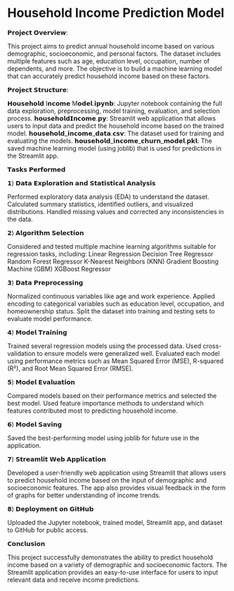 # Household Income Prediction Model

𝗣𝗿𝗼𝗷𝗲𝗰𝘁 𝗢𝘃𝗲𝗿𝘃𝗶𝗲𝘄:

This project aims to predict annual household income based on various demographic, socioeconomic, and personal factors. 
The dataset includes multiple features such as age, education level, occupation, number of dependents, and more. The objective is to build a machine learning model that can accurately predict household income based on these factors.

𝗣𝗿𝗼𝗷𝗲𝗰𝘁 𝗦𝘁𝗿𝘂𝗰𝘁𝘂𝗿𝗲:

𝗛𝗼𝘂𝘀𝗲𝗵𝗼𝗹𝗱 I𝗻𝗰𝗼𝗺𝗲 M𝗼𝗱𝗲𝗹.𝗶𝗽𝘆𝗻𝗯: Jupyter notebook containing the full data exploration, preprocessing, model training, evaluation, and selection process.
𝗵𝗼𝘂𝘀𝗲𝗵𝗼𝗹𝗱𝗜𝗻𝗰𝗼𝗺𝗲.𝗽𝘆: Streamlit web application that allows users to input data and predict the household income based on the trained model.
𝗵𝗼𝘂𝘀𝗲𝗵𝗼𝗹𝗱_𝗶𝗻𝗰𝗼𝗺𝗲_𝗱𝗮𝘁𝗮.𝗰𝘀𝘃: The dataset used for training and evaluating the models.
𝗵𝗼𝘂𝘀𝗲𝗵𝗼𝗹𝗱_𝗶𝗻𝗰𝗼𝗺𝗲_𝗰𝗵𝘂𝗿𝗻_𝗺𝗼𝗱𝗲𝗹.𝗽𝗸𝗹: The saved machine learning model (using joblib) that is used for predictions in the Streamlit app.

𝗧𝗮𝘀𝗸𝘀 𝗣𝗲𝗿𝗳𝗼𝗿𝗺𝗲𝗱

𝟭) 𝗗𝗮𝘁𝗮 𝗘𝘅𝗽𝗹𝗼𝗿𝗮𝘁𝗶𝗼𝗻 𝗮𝗻𝗱 𝗦𝘁𝗮𝘁𝗶𝘀𝘁𝗶𝗰𝗮𝗹 𝗔𝗻𝗮𝗹𝘆𝘀𝗶𝘀

Performed exploratory data analysis (EDA) to understand the dataset.
Calculated summary statistics, identified outliers, and visualized distributions.
Handled missing values and corrected any inconsistencies in the data.

𝟮) 𝗔𝗹𝗴𝗼𝗿𝗶𝘁𝗵𝗺 𝗦𝗲𝗹𝗲𝗰𝘁𝗶𝗼𝗻

Considered and tested multiple machine learning algorithms suitable for regression tasks, including:
Linear Regression
Decision Tree Regressor
Random Forest Regressor
K-Nearest Neighbors (KNN)
Gradient Boosting Machine (GBM)
XGBoost Regressor

𝟯) 𝗗𝗮𝘁𝗮 𝗣𝗿𝗲𝗽𝗿𝗼𝗰𝗲𝘀𝘀𝗶𝗻𝗴

Normalized continuous variables like age and work experience.
Applied encoding to categorical variables such as education level, occupation, and homeownership status.
Split the dataset into training and testing sets to evaluate model performance.

𝟰) 𝗠𝗼𝗱𝗲𝗹 𝗧𝗿𝗮𝗶𝗻𝗶𝗻𝗴

Trained several regression models using the processed data.
Used cross-validation to ensure models were generalized well.
Evaluated each model using performance metrics such as Mean Squared Error (MSE), R-squared (R²), and Root Mean Squared Error (RMSE).

𝟱) 𝗠𝗼𝗱𝗲𝗹 𝗘𝘃𝗮𝗹𝘂𝗮𝘁𝗶𝗼𝗻

Compared models based on their performance metrics and selected the best model.
Used feature importance methods to understand which features contributed most to predicting household income.

 𝟲) 𝗠𝗼𝗱𝗲𝗹 𝗦𝗮𝘃𝗶𝗻𝗴

Saved the best-performing model using joblib for future use in the application.

𝟳) 𝗦𝘁𝗿𝗲𝗮𝗺𝗹𝗶𝘁 𝗪𝗲𝗯 𝗔𝗽𝗽𝗹𝗶𝗰𝗮𝘁𝗶𝗼𝗻

Developed a user-friendly web application using Streamlit that allows users to predict household income based on the input of demographic and socioeconomic features.
The app also provides visual feedback in the form of graphs for better understanding of income trends.

𝟴) 𝗗𝗲𝗽𝗹𝗼𝘆𝗺𝗲𝗻𝘁 𝗼𝗻 𝗚𝗶𝘁𝗛𝘂𝗯

Uploaded the Jupyter notebook, trained model, Streamlit app, and dataset to GitHub for public access.

𝗖𝗼𝗻𝗰𝗹𝘂𝘀𝗶𝗼𝗻

This project successfully demonstrates the ability to predict household income based on a variety of demographic and socioeconomic factors. The Streamlit application provides an easy-to-use interface for users to input relevant data and receive income predictions. 
